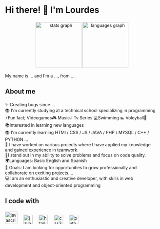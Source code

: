 <h1 align="left">Hi there! 👋 I'm Lourdes

</h1>

###
<div align="center">
  <img src="https://github-readme-stats.vercel.app/api?username=maurodesouza&hide_title=false&hide_rank=false&show_icons=true&include_all_commits=true&count_private=true&disable_animations=false&theme=dracula&locale=en&hide_border=false" height="150" alt="stats graph"  />
  <img src="https://github-readme-stats.vercel.app/api/top-langs?username=maurodesouza&locale=en&hide_title=false&layout=compact&card_width=320&langs_count=5&theme=dracula&hide_border=false" height="150" alt="languages graph"  />
</div>
<p align="left">My name is ... and I'm a ..., from ....</p>

###
<h2 align="left">About me</h2>

###

<p align="left">✨ Creating bugs since ...<br>  📚 I'm currently studying at a technical school specializing in programming<br>⚡Fun fact; Videogames🎮 Music🎶 Tv Series 💻Swimming 🏊 Voleyball🏐 <br> 📚Interested in learning new languages <br>📚 I'm currently learning HTMl / CSS / JS / JAVA / PHP / MYSQL / C++ / PYTHON  ...<br>📒 I have worked on various projects where I have applied my knowledge and gained experience in teamwork.<br>📑I stand out in my ability to solve problems and focus on code quality.<br>🌍Languages: Basic English and Spanish<br>🎯 Goals: I am looking for opportunities to grow professionally and collaborate on exciting projects....<br> 💻I am an enthusiastic and creative developer, with skills in web development and object-oriented programming</p>


###

<h2 align="left">I code with</h2>

###

<div align="left">
  <img src="https://cdn.jsdelivr.net/gh/devicons/devicon/icons/javascript/javascript-original.svg" height="40" alt="javascript logo"  />
  <img width="12" />
  
   <img src="https://cdn.jsdelivr.net/gh/devicons/devicon/icons/javascript/javascript-original.svg" height="30" alt="javascript logo"  />
  <img width="12" />
  <img src="https://cdn.jsdelivr.net/gh/devicons/devicon/icons/html5/html5-original.svg" height="30" alt="html5 logo"  />
  <img width="12" />
  <img src="https://cdn.jsdelivr.net/gh/devicons/devicon/icons/css3/css3-original.svg" height="30" alt="css3 logo"  />
  <img width="12" />
  <img src="https://cdn.jsdelivr.net/gh/devicons/devicon/icons/python/python-original.svg" height="30" alt="python logo"  />
  <img width="12" />
 
</div>

###
